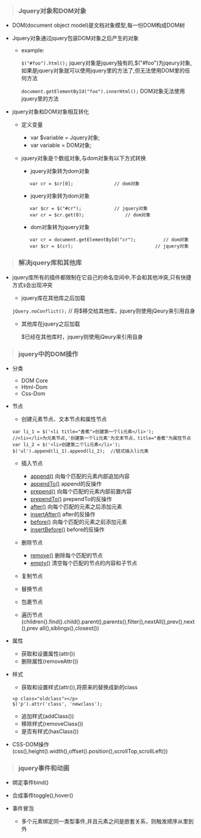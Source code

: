 > ### Jquery对象和DOM对象

* DOM(document object model)是文档对象模型,每一份DOM构成DOM树
* Jquery对象通过jquery包装DOM对象之后产生的对象
  
  - example:
  
    `$("#foo").html();`  jquery对象是jquery独有的,$("#foo")为jqeury对象,如果是jquery对象就可以使用jquery里的方法了,但无法使用DOM里的任何方法
    
    `document.getElementById("foo").innerHtml();`  DOM对象无法使用jquery里的方法
    
* jquery对象和DOM对象相互转化

  - 定义变量
  
    - var $variable = Jquery对象;
    - var variable =  DOM对象;
    
  - jquery对象是个数组对象,与dom对象有以下方式转换
  
    - jquery对象转为dom对象
    ```var $cr = $("#cr");            // jquery对象
       var cr = $cr[0];               // dom对象
    ```
    - jquery对象转为dom对象
    ```
       var $cr = $("#cr");            // jquery对象
       var cr = $cr.get(0);               // dom对象
    ```
    - dom对象转为jquery对象
    ```
       var cr = document.getElementById("cr");          // dom对象
       var $cr = $(cr);                              // jquery对象
    ```
    
> ### 解决jquery库和其他库

* jquery库所有的插件都限制在它自己的命名空间中,不会和其他冲突,只有快捷方式`$`会出现冲突

  - jquery库在其他库之后加载
  
   `jQuery.noConflict();`   // 将$移交给其他库，jquery则使用jQeury来引用自身
   
  - 其他库在jquery之后加载
  
    $已经在其他库时，jquery则使用jQeury来引用自身
    
> ### jquery中的DOM操作

* 分类
  - DOM Core
  - Html-Dom 
  - Css-Dom 
  
* 节点
  - 创建元素节点、文本节点和属性节点
  ```
  var li_1 = $('<li title="香蕉">创建第一个li元素</li>');          //<li></li>为元素节点,'创建第一个li元素'为文本节点，title="香蕉"为属性节点
  var li_2 = $('<li>创建第二个li元素</li>');
  $('ul').append(li_1).append(li_2);  //链式插入li元素
  ```
  
  - 插入节点
  
    - [append()](http://jquery.cuishifeng.cn/append.html)  向每个匹配的元素内部追加内容 
    - [appendTo()](http://jquery.cuishifeng.cn/appendTo.html)  append的反操作
    - [prepend()](http://jquery.cuishifeng.cn/prepend.html)     向每个匹配的元素内部前置内容
    - [prependTo()](http://jquery.cuishifeng.cn/prependTo.html)   prependTo的反操作
    - [after()](http://jquery.cuishifeng.cn/after.html)     向每个匹配的元素之后添加元素
    - [insertAfter()](http://jquery.cuishifeng.cn/insertAfter.html)     after的反操作
    - [before()](http://jquery.cuishifeng.cn/before.html)            向每个匹配的元素之前添加元素
    - [insertBefore()](http://jquery.cuishifeng.cn/insertBefore.html)     before的反操作
  
  - 删除节点
  
    - [remove()](http://jquery.cuishifeng.cn/remove.html)   删除每个匹配的节点
    - [empty()](http://jquery.cuishifeng.cn/empty.html)    清空每个匹配的节点的内容和子节点
    
  - 复制节点
  - 替换节点
  - 包裹节点
  - 遍历节点(children().find().child().parent(),parents(),filter(),nextAll(),prev(),next(),prev
  all(),siblings(),closest())

* 属性

  - 获取和设置属性(attr())
  - 删除属性(removeAttr())

* 样式
  
  - 获取和设置样式(attr()),将原来的替换成新的class
  ```
  <p class="oldclass"></p>
  $('p').attr('class', 'newclass');
  ```
  
  - 追加样式(addClass())
  - 移除样式(removeClass())
  - 是否有样式(hasClass())
  
* CSS-DOM操作(css(),height().width(),offset().position(),scrollTop,scrollLeft())

> ### jquery事件和动画

* 绑定事件bind()
* 合成事件toggle(),hover()
* 事件冒泡
  
  - 多个元素绑定同一类型事件,并且元素之间是嵌套关系，则触发顺序从里到外
 

  
